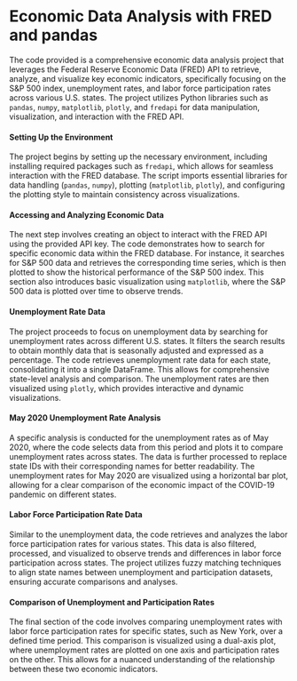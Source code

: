 # Economic Data Analysis with FRED and pandas

The code provided is a comprehensive economic data analysis project that leverages the Federal Reserve Economic Data (FRED) API to retrieve, analyze, and visualize key economic indicators, specifically focusing on the S&P 500 index, unemployment rates, and labor force participation rates across various U.S. states. The project utilizes Python libraries such as `pandas`, `numpy`, `matplotlib`, `plotly`, and `fredapi` for data manipulation, visualization, and interaction with the FRED API.

#### **Setting Up the Environment**
The project begins by setting up the necessary environment, including installing required packages such as `fredapi`, which allows for seamless interaction with the FRED database. The script imports essential libraries for data handling (`pandas`, `numpy`), plotting (`matplotlib`, `plotly`), and configuring the plotting style to maintain consistency across visualizations.

#### **Accessing and Analyzing Economic Data**
The next step involves creating an object to interact with the FRED API using the provided API key. The code demonstrates how to search for specific economic data within the FRED database. For instance, it searches for S&P 500 data and retrieves the corresponding time series, which is then plotted to show the historical performance of the S&P 500 index. This section also introduces basic visualization using `matplotlib`, where the S&P 500 data is plotted over time to observe trends.

#### **Unemployment Rate Data**
The project proceeds to focus on unemployment data by searching for unemployment rates across different U.S. states. It filters the search results to obtain monthly data that is seasonally adjusted and expressed as a percentage. The code retrieves unemployment rate data for each state, consolidating it into a single DataFrame. This allows for comprehensive state-level analysis and comparison. The unemployment rates are then visualized using `plotly`, which provides interactive and dynamic visualizations.

#### **May 2020 Unemployment Rate Analysis**
A specific analysis is conducted for the unemployment rates as of May 2020, where the code selects data from this period and plots it to compare unemployment rates across states. The data is further processed to replace state IDs with their corresponding names for better readability. The unemployment rates for May 2020 are visualized using a horizontal bar plot, allowing for a clear comparison of the economic impact of the COVID-19 pandemic on different states.

#### **Labor Force Participation Rate Data**
Similar to the unemployment data, the code retrieves and analyzes the labor force participation rates for various states. This data is also filtered, processed, and visualized to observe trends and differences in labor force participation across states. The project utilizes fuzzy matching techniques to align state names between unemployment and participation datasets, ensuring accurate comparisons and analyses.

#### **Comparison of Unemployment and Participation Rates**
The final section of the code involves comparing unemployment rates with labor force participation rates for specific states, such as New York, over a defined time period. This comparison is visualized using a dual-axis plot, where unemployment rates are plotted on one axis and participation rates on the other. This allows for a nuanced understanding of the relationship between these two economic indicators.

